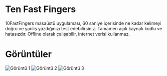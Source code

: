 # Ten Fast Fingers

10FastFingers masaüstü uygulaması, 60 saniye içerisinde ne kadar kelimeyi doğru ve yanlış yazdığınızı test edebilirsiniz. Tamamen açık kaynak kodlu ve hatasızdır. Offline olarak çalışabilir, internet verisi kullanmaz.

# Görüntüler

![Görüntü 1](https://i.hizliresim.com/iHHete.png)
![Görüntü 2](https://i.hizliresim.com/E4tYhb.png)
![Görüntü 3](https://i.hizliresim.com/osBIJm.png)